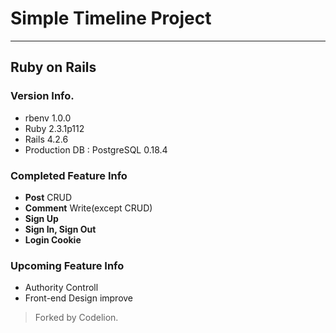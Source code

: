 # Simple Timeline Project
---

## Ruby on Rails

### Version Info.
- rbenv 1.0.0
- Ruby 2.3.1p112
- Rails 4.2.6
- Production DB : PostgreSQL 0.18.4

### Completed Feature Info
- __Post__ CRUD
- __Comment__ Write(except CRUD)
- __Sign Up__
- __Sign In, Sign Out__
- __Login Cookie__

### Upcoming Feature Info
- Authority Controll 
- Front-end Design improve

> Forked by
Codelion.

